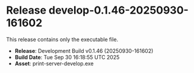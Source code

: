 # Release develop-0.1.46-20250930-161602

This release contains only the executable file.

- **Release**: Development Build v0.1.46 (20250930-161602)
- **Build Date**: Tue Sep 30 16:18:55 UTC 2025
- **Asset**: print-server-develop.exe
